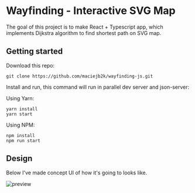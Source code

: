 # Wayfinding - Interactive SVG Map

The goal of this project is to make React + Typescript app, which implements Dijkstra algorithm to find shortest path on SVG map.

## Getting started

Download this repo:

```
git clone https://github.com/maciejb2k/wayfinding-js.git
```

Install and run, this command will run in parallel dev server and json-server:

Using Yarn:

```
yarn install
yarn start
```

Using NPM:

```
npm install
npm run start
```

## Design

Below I've made concept UI of how it's going to looks like.

![preview](https://user-images.githubusercontent.com/6316812/90241083-a5361880-de2a-11ea-843b-d3b08a6e83ca.jpg)
